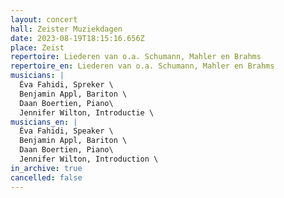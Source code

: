 ```yaml
---
layout: concert
hall: Zeister Muziekdagen
date: 2023-08-19T18:15:16.656Z
place: Zeist
repertoire: Liederen van o.a. Schumann, Mahler en Brahms
repertoire_en: Liederen van o.a. Schumann, Mahler en Brahms
musicians: |
  Éva Fahidi, Spreker \
  Benjamin Appl, Bariton \
  Daan Boertien, Piano\
  Jennifer Wilton, Introductie \
musicians_en: |
  Éva Fahidi, Speaker \
  Benjamin Appl, Bariton \
  Daan Boertien, Piano\
  Jennifer Wilton, Introduction \
in_archive: true
cancelled: false
---
```

